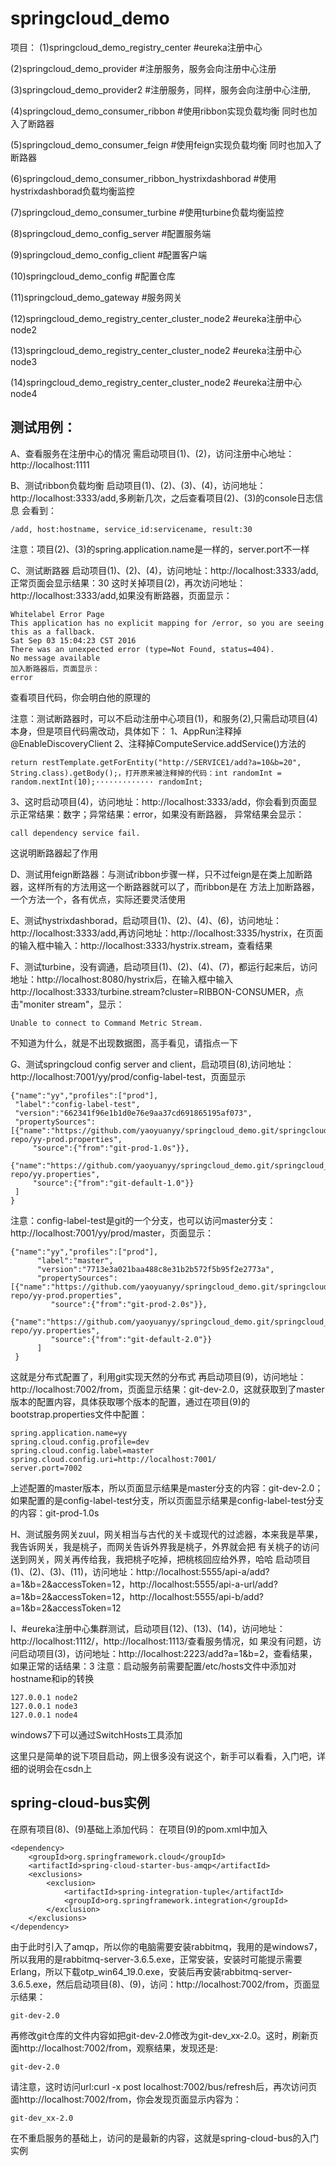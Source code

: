 # springcloud_demo

项目：
(1)springcloud_demo_registry_center #eureka注册中心

(2)springcloud_demo_provider #注册服务，服务会向注册中心注册

(3)springcloud_demo_provider2 #注册服务，同样，服务会向注册中心注册,

(4)springcloud_demo_consumer_ribbon #使用ribbon实现负载均衡 同时也加入了断路器

(5)springcloud_demo_consumer_feign #使用feign实现负载均衡 同时也加入了断路器

(6)springcloud_demo_consumer_ribbon_hystrixdashborad #使用hystrixdashborad负载均衡监控

(7)springcloud_demo_consumer_turbine #使用turbine负载均衡监控

(8)springcloud_demo_config_server #配置服务端

(9)springcloud_demo_config_client #配置客户端

(10)springcloud_demo_config #配置仓库

(11)springcloud_demo_gateway #服务网关

(12)springcloud_demo_registry_center_cluster_node2 #eureka注册中心 node2

(13)springcloud_demo_registry_center_cluster_node2 #eureka注册中心 node3

(14)springcloud_demo_registry_center_cluster_node2 #eureka注册中心 node4

## 测试用例：
A、查看服务在注册中心的情况
   需启动项目(1)、(2)，访问注册中心地址：http://localhost:1111
   
B、测试ribbon负载均衡
   启动项目(1)、(2)、(3)、(4)，访问地址：http://localhost:3333/add,多刷新几次，之后查看项目(2)、(3)的console日志信息
   会看到：
   ```
   /add, host:hostname, service_id:servicename, result:30
   ```
   注意：项目(2)、(3)的spring.application.name是一样的，server.port不一样

C、测试断路器
   启动项目(1)、(2)、(4)，访问地址：http://localhost:3333/add,正常页面会显示结果：30
   这时关掉项目(2)，再次访问地址：http://localhost:3333/add,如果没有断路器，页面显示：
   ```
   Whitelabel Error Page
   This application has no explicit mapping for /error, so you are seeing this as a fallback.
   Sat Sep 03 15:04:23 CST 2016
   There was an unexpected error (type=Not Found, status=404).
   No message available
   加入断路器后，页面显示：
   error
   ```
   查看项目代码，你会明白他的原理的
   
   注意：测试断路器时，可以不启动注册中心项目(1)，和服务(2),只需启动项目(4)本身，但是项目代码需改动，具体如下：
   1、AppRun注释掉@EnableDiscoveryClient
   2、注释掉ComputeService.addService()方法的
   ```
   return restTemplate.getForEntity("http://SERVICE1/add?a=10&b=20",
   String.class).getBody();，打开原来被注释掉的代码：int randomInt = random.nextInt(10);············· randomInt;
   ```
   3、这时启动项目(4)，访问地址：http://localhost:3333/add，你会看到页面显示正常结果：数字；异常结果：error，如果没有断路器，
   异常结果会显示：
    
   ``` 
   call dependency service fail.
   ```
   这说明断路器起了作用
   
D、测试用feign断路器：与测试ribbon步骤一样，只不过feign是在类上加断路器，这样所有的方法用这一个断路器就可以了，而ribbon是在
   方法上加断路器，一个方法一个，各有优点，实际还要灵活使用
   
E、测试hystrixdashborad，启动项目(1)、(2)、(4)、(6)，访问地址：http://localhost:3333/add,再访问地址：http://localhost:3335/hystrix，在页面的输入框中输入：http://localhost:3333/hystrix.stream，查看结果

F、测试turbine，没有调通，启动项目(1)、(2)、(4)、(7)，都运行起来后，访问地址：http://localhost:8080/hystrix后，在输入框中输入
   http://localhost:3333/turbine.stream?cluster=RIBBON-CONSUMER，点击"moniter stream"，显示：
   ```
   Unable to connect to Command Metric Stream.
   ```
   不知道为什么，就是不出现数据图，高手看见，请指点一下

G、测试springcloud config server and client，启动项目(8),访问地址：http://localhost:7001/yy/prod/config-label-test，页面显示
   ```
   {"name":"yy","profiles":["prod"],
   	"label":"config-label-test",
   	"version":"662341f96e1b1d0e76e9aa37cd691865195af073",
   	"propertySources":[{"name":"https://github.com/yaoyuanyy/springcloud_demo.git/springcloud_demo_config/config-repo/yy-prod.properties",
   		"source":{"from":"git-prod-1.0s"}},
   		{"name":"https://github.com/yaoyuanyy/springcloud_demo.git/springcloud_demo_config/config-repo/yy.properties",
   		"source":{"from":"git-default-1.0"}}
   	]
   }
   ```
   注意：config-label-test是git的一个分支，也可以访问master分支：http://localhost:7001/yy/prod/master，页面显示：
  
   ```
   {"name":"yy","profiles":["prod"],
    	 "label":"master",
    	 "version":"7713e3a021baa488c8e31b2b572f5b95f2e2773a",
    	 "propertySources":[{"name":"https://github.com/yaoyuanyy/springcloud_demo.git/springcloud_demo_config/config-repo/yy-prod.properties",
    	 	"source":{"from":"git-prod-2.0s"}},
    	 	{"name":"https://github.com/yaoyuanyy/springcloud_demo.git/springcloud_demo_config/config-repo/yy.properties",
    	 	"source":{"from":"git-default-2.0"}}
    	 ]
    }
   ```
   这就是分布式配置了，利用git实现天然的分布式
   再启动项目(9)，访问地址：http://localhost:7002/from，页面显示结果：git-dev-2.0，这就获取到了master版本的配置内容，具体获取哪个版本的配置，通过在项目(9)的bootstrap.properties文件中配置：
   ```
   spring.application.name=yy  
   spring.cloud.config.profile=dev
   spring.cloud.config.label=master
   spring.cloud.config.uri=http://localhost:7001/
   server.port=7002
   ```
   上述配置的master版本，所以页面显示结果是master分支的内容：git-dev-2.0；如果配置的是config-label-test分支，所以页面显示结果是config-label-test分支的内容：git-prod-1.0s
   
H、测试服务网关zuul，网关相当与古代的关卡或现代的过滤器，本来我是苹果，我告诉网关，我是桃子，而网关告诉外界我是桃子，外界就会把    有关桃子的访问送到网关，网关再传给我，我把桃子吃掉，把桃核回应给外界，哈哈
   启动项目(1)、(2)、(3)、(11)，访问地址：http://localhost:5555/api-a/add?a=1&b=2&accessToken=12，http://localhost:5555/api-a-url/add?a=1&b=2&accessToken=12，http://localhost:5555/api-b/add?a=1&b=2&accessToken=12

I、#eureka注册中心集群测试，启动项目(12)、(13)、(14)，访问地址：http://localhost:1112/，http://localhost:1113/查看服务情况，如    果没有问题，访问启动项目(3)，访问地址：http://localhost:2223/add?a=1&b=2，查看结果，如果正常的话结果：3
   注意：启动服务前需要配置/etc/hosts文件中添加对hostname和ip的转换
   ```
   127.0.0.1 node2  
   127.0.0.1 node3 
   127.0.0.1 node4 
   ```
   windows7下可以通过SwitchHosts工具添加
   
这里只是简单的说下项目启动，网上很多没有说这个，新手可以看看，入门吧，详细的说明会在csdn上

## spring-cloud-bus实例
在原有项目(8)、(9)基础上添加代码：
在项目(9)的pom.xml中加入
```
<dependency>
	<groupId>org.springframework.cloud</groupId>
	<artifactId>spring-cloud-starter-bus-amqp</artifactId>
	<exclusions>
		<exclusion>
			<artifactId>spring-integration-tuple</artifactId>
			<groupId>org.springframework.integration</groupId>
		</exclusion>
	</exclusions>
</dependency>
```
由于此时引入了amqp，所以你的电脑需要安装rabbitmq，我用的是windows7，所以我用的是rabbitmq-server-3.6.5.exe，正常安装，安装时可能提示需要Erlang，所以下载otp_win64_19.0.exe，安装后再安装rabbitmq-server-3.6.5.exe，然后启动项目(8)、(9)，访问：http://localhost:7002/from，页面显示结果：
```
git-dev-2.0
``` 
再修改git仓库的文件内容如把git-dev-2.0修改为git-dev_xx-2.0。这时，刷新页面http://localhost:7002/from，观察结果，发现还是:
```
git-dev-2.0
```
请注意，这时访问url:curl -x post localhost:7002/bus/refresh后，再次访问页面http://localhost:7002/from，你会发现页面显示内容为：
```
git-dev_xx-2.0
```
在不重启服务的基础上，访问的是最新的内容，这就是spring-cloud-bus的入门实例

